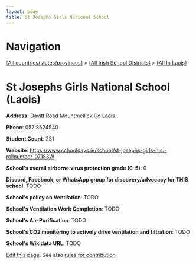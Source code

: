 ```yaml
---
layout: page
title: St Josephs Girls National School
---
```

# Navigation

[[All countries/states/provinces]](../../..) > [[All Irish School Districts]](../..) > [[All In Laois]](..)

# St Josephs Girls National School (Laois)

**Address**: Davitt Road Mountmellick Co Laois.

**Phone**: 057 8624540

**Student Count**: 231

**Website**: <https://www.schooldays.ie/school/st-josephs-girls-n.s.-rollnumber-07183W>

**School's overall airborne virus protection grade (0-5)**: 0

**Discord, Facebook, or WhatsApp group for discovery/advocacy for THIS school**: TODO

**School's policy on Ventilation**: TODO

**School's Ventilation Work Completion**: TODO

**School's Air-Purification**: TODO

**School's CO2 monitoring to actively drive ventilation and filtration**: TODO

**School's Wikidata URL**: TODO


[Edit this page](https://github.com/ventilate-schools/Ireland/edit/main/./Laois/St_Josephs_Girls_National_School.md). See also [rules for contribution](../../../contribution-rules/)
